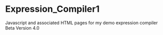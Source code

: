 # Expression_Compiler1
Javascript and associated HTML pages for my demo expression compiler Beta Version 4.0
